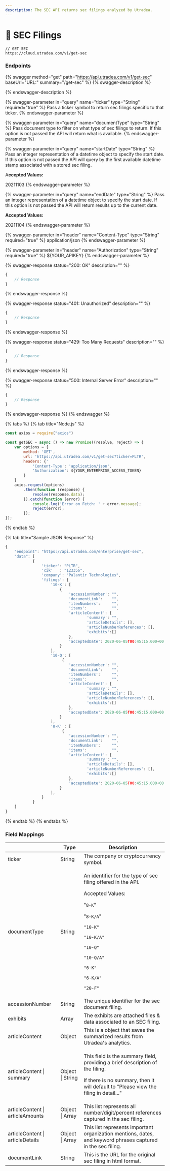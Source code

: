```yaml
---
description: The SEC API returns sec filings analyzed by Utradea.
---
```


# 📄 SEC Filings

```
// GET SEC
https://cloud.utradea.com/v1/get-sec
```

### Endpoints

{% swagger method="get" path="https://api.utradea.com/v1/get-sec" baseUrl="URL:" summary="/get-sec" %}
{% swagger-description %}

{% endswagger-description %}

{% swagger-parameter in="query" name="ticker" type="String" required="true" %}
Pass a ticker symbol to return sec filings specific to that ticker.
{% endswagger-parameter %}

{% swagger-parameter in="query" name="documentType" type="String" %}
Pass document type to filter on what type of sec filings to return. If this option is not passed the API will return what is available.
{% endswagger-parameter %}

{% swagger-parameter in="query" name="startDate" type="String" %}
Pass an integer representation of a datetime object to specify the start date. If this option is not passed the API will query by the first available datetime stamp associated with a stored sec filing.



A**ccepted Values:**

20211103
{% endswagger-parameter %}

{% swagger-parameter in="query" name="endDate" type="String" %}
Pass an integer representation of a datetime object to specify the start date. If this option is not passed the API will return results up to the current date.



**Accepted Values:**

20211104
{% endswagger-parameter %}

{% swagger-parameter in="header" name="Content-Type" type="String" required="true" %}
application/json
{% endswagger-parameter %}

{% swagger-parameter in="header" name="Authorization" type="String" required="true" %}
${YOUR_APIKEY}
{% endswagger-parameter %}

{% swagger-response status="200: OK" description="" %}
```javascript
{
    // Response
}
```
{% endswagger-response %}

{% swagger-response status="401: Unauthorized" description="" %}
```javascript
{
    // Response
}
```
{% endswagger-response %}

{% swagger-response status="429: Too Many Requests" description="" %}
```javascript
{
    // Response
}
```
{% endswagger-response %}

{% swagger-response status="500: Internal Server Error" description="" %}
```javascript
{
    // Response
}
```
{% endswagger-response %}
{% endswagger %}

{% tabs %}
{% tab title="Node.js" %}
```javascript
const axios = require("axios")

const getSEC = async () => new Promise((resolve, reject) => {
    var options = {
        method: 'GET',
        url: 'https://api.utradea.com/v1/get-sec?ticker=PLTR',
        headers: {'
            'Content-Type': 'application/json',
            'Authorization': ${YOUR_ENTERPRISE_ACCESS_TOKEN}
        }
    }
    axios.request(options)
        .then(function (response) {
            resolve(response.data);
        }).catch(function (error) {
            console.log('Error on Fetch: ' + error.message);
            reject(error);
        });
});
```
{% endtab %}

{% tab title="Sample JSON Response" %}
```javascript
{
    "endpoint": "https://api.utradea.com/enterprise/get-sec",
    "data": [
            {
                'ticker': "PLTR",
                'cik'   : "123356",
                'company': "Palantir Technologies",
                'filings': {
                    '10-K': [
                        {
                            'accessionNumber': "",
                            'documentLink':    "",
                            'itemNumbers':     "",
                            'items':           "",
                            'articleContent': {
                                    'summary': "",
                                    'articleDetails': [],
                                    'articleNumberReferences': [],
                                    'exhibits':[]
                            },
                            'acceptedDate': 2020-06-05T00:45:15.000+00:00,
                        }
                    ],
                    '10-Q': [
                         {
                            'accessionNumber': "",
                            'documentLink':    "",
                            'itemNumbers':     "",
                            'items':           "",
                            'articleContent': {
                                    'summary': "",
                                    'articleDetails': [],
                                    'articleNumberReferences': [],
                                    'exhibits':[]
                            },
                            'acceptedDate': 2020-06-05T00:45:15.000+00:00,
                        }
                    ],
                    '8-K' : [
                         {
                            'accessionNumber': "",
                            'documentLink':    "",
                            'itemNumbers':     "",
                            'items':           "",
                            'articleContent': {
                                    'summary': "",
                                    'articleDetails': [],
                                    'articleNumberReferences': [],
                                    'exhibits':[]
                            },
                            'acceptedDate': 2020-06-05T00:45:15.000+00:00,
                        }
                    ],
                }
            }
    ]
}
```
{% endtab %}
{% endtabs %}

### Field Mappings

|                                  | Type             | Description                                                                                                                                                                                                                                                                                                                                     |
| -------------------------------- | ---------------- | ----------------------------------------------------------------------------------------------------------------------------------------------------------------------------------------------------------------------------------------------------------------------------------------------------------------------------------------------- |
| ticker                           | String           | The company or cryptocurrency symbol.                                                                                                                                                                                                                                                                                                           |
| documentType                     | String           | <p>An identifier for the type of sec filing offered in the API.</p><p></p><p>Accepted Values:</p><p>"<code>8-K</code>"</p><p>"<code>8-K/A</code>"</p><p><code>"10-K"</code></p><p><code>"10-K/A"</code></p><p><code>"10-Q"</code></p><p><code>"10-Q/A"</code></p><p><code>"6-K"</code></p><p><code>"6-K/A"</code></p><p><code>"20-F"</code></p> |
| accessionNumber                  | String           | The unique identifier for the sec document filing.                                                                                                                                                                                                                                                                                              |
| exhibits                         | Array            | The exhibits are attached files & data associated to an SEC filing.                                                                                                                                                                                                                                                                             |
| articleContent                   | Object           | This is a object that saves the summarized results from Utradea's analytics.                                                                                                                                                                                                                                                                    |
| articleContent \| summary        | Object \| String | <p>This field is the summary field, providing a brief description of the filing. </p><p>If there is no summary, then it will default to "Please view the filing in detail..."</p>                                                                                                                                                               |
| articleContent \| articleAmounts | Object \| Array  | This list represents all number/digit/percent references captured in the sec filing.                                                                                                                                                                                                                                                            |
| articleContent \| articleDetails | Object \| Array  | This list represents important organization mentions, dates, and keyword phrases captured in the sec filing.                                                                                                                                                                                                                                    |
| documentLink                     | String           | This is the URL for the original sec filing in html format.                                                                                                                                                                                                                                                                                     |





